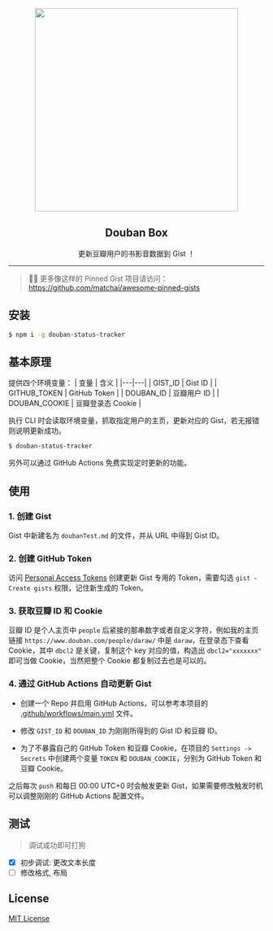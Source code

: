 <p align="center">
  <img width="400" src="https://user-images.githubusercontent.com/12277082/75358669-3dc4f480-58ee-11ea-8359-1dff65a7ff1d.png" />
  <h2 align="center">Douban Box</h2>
  <p align="center">更新豆瓣用户的书影音数据到 Gist ！</p>
</p>

--- 

> 📌✨ 更多像这样的 Pinned Gist 项目请访问：https://github.com/matchai/awesome-pinned-gists

## 安装
``` sh
$ npm i -g douban-status-tracker
```

## 基本原理
提供四个环境变量：
| 变量 | 含义 |
|---|---|
| GIST_ID | Gist ID |
| GITHUB_TOKEN | GitHub Token |
| DOUBAN_ID | 豆瓣用户 ID |
| DOUBAN_COOKIE | 豆瓣登录态 Cookie |

执行 CLI 时会读取环境变量，抓取指定用户的主页，更新对应的 Gist，若无报错则说明更新成功。 

``` sh
$ douban-status-tracker
```

另外可以通过 GitHub Actions 免费实现定时更新的功能。

## 使用
### 1. 创建 Gist
Gist 中新建名为 `doubanTest.md` 的文件，并从 URL 中得到 Gist ID。

### 2. 创建 GitHub Token
访问 [Personal Access Tokens](https://github.com/settings/tokens) 创建更新 Gist 专用的 Token，需要勾选 `gist - Create gists` 权限，记住新生成的 Token。

### 3. 获取豆瓣 ID 和 Cookie
豆瓣 ID 是个人主页中 `people` 后紧接的那串数字或者自定义字符，例如我的主页链接 `https://www.douban.com/people/daraw/` 中是 `daraw`，在登录态下查看 Cookie，其中 `dbcl2` 是关键，复制这个 key 对应的值，构造出 `dbcl2="xxxxxxx"` 即可当做 Cookie，当然把整个 Cookie 都复制过去也是可以的。

### 4. 通过 GitHub Actions 自动更新 Gist
- 创建一个 Repo 并启用 GitHub Actions，可以参考本项目的 [.github/workflows/main.yml](https://github.com/CodeDaraW/douban-status-tracker/blob/master/.github/workflows/main.yml) 文件。

- 修改 `GIST_ID` 和 `DOUBAN_ID` 为刚刚所得到的 Gist ID 和豆瓣 ID。  

- 为了不暴露自己的 GitHub Token 和豆瓣 Cookie，在项目的 `Settings -> Secrets` 中创建两个变量 `TOKEN` 和 `DOUBAN_COOKIE`，分别为 GitHub Token 和豆瓣 Cookie。  

之后每次 `push` 和每日 00:00 UTC+0 时会触发更新 Gist，如果需要修改触发时机可以调整刚刚的 GitHub Actions 配置文件。

## 测试

> 调试成功即可打狗

- [x] 初步调试: 更改文本长度
- [ ] 修改格式, 布局

## License
[MIT License](https://github.com/CodeDaraW/douban-status-tracker/blob/master/LICENSE)
